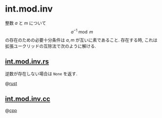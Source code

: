 # int.mod.inv

整数 $a$ と $m$ について
$$a^{-1} \bmod m$$
の存在のための必要十分条件は $a,m$ が互いに素であること.
存在する時, これは拡張ユークリッドの互除法で次のように解ける.

## [int.mod.inv.rs](int.mod.inv.rs)

逆数が存在しない場合は `None` を返す.

@[rust](int.mod.inv.rs)

## [int.mod.inv.cc](int.mod.inv.cc)

@[cpp](int.mod.inv.cc)
